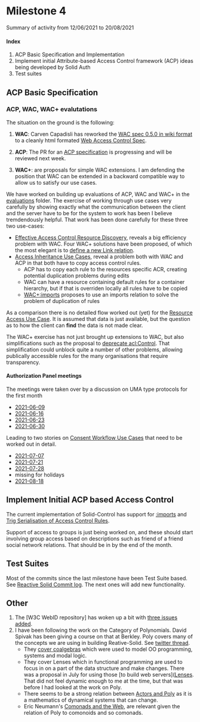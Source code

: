 # Milestone 4

Summary of activity from 12/06/2021 to 20/08/2021

#### Index

1. ACP Basic Specification and Implementation
2. Implement initial Attribute-based Access Control framework (ACP) ideas being developed by Solid Auth
3. Test suites

## ACP Basic Specification

### ACP, WAC, WAC+ evalutations

The situation on the ground is the following:

1. **WAC**: Carven Capadisli has reworked the [WAC spec 0.5.0 in wiki format](https://github.com/solid/web-access-control-spec/blob/main/README-v0.5.0.md) to a cleanly html formated [Web Access Control Spec](https://solid.github.io/web-access-control-spec/).

2. **ACP**: The PR for an [ACP specification](https://github.com/solid/authorization-panel/pull/183) is progressing and will be reviewed next week.

3. **WAC+**: are proposals for simple WAC extensions. I am defending the position that WAC can be extended in a backward compatible way to allow us to satisfy our use cases.  

We have worked on building up evaluations of ACP, WAC and WAC+ in the [evaluations](https://github.com/solid/authorization-panel/tree/main/proposals/evaluation) folder. The exercise of working through use cases very carefully by showing exactly what the communication between the client and the server have to be for the system to work has been I believe tremdendously helpful.  That work has been done carefully for these three two use-cases:

* [Effective Access Control Resource Discovery](https://github.com/solid/authorization-panel/blob/main/proposals/evaluation/uc-0-effective-acr.md), reveals a big efficiency problem with WAC. Four WAC+ solutions have been proposed, of which the most elegant is to [define a new Link relation](https://github.com/solid/authorization-panel/issues/248).
* [Access Inheritance Use Cases](https://github.com/solid/authorization-panel/blob/main/proposals/evaluation/uc-3-inheritance.md), reveal a problem both with WAC and ACP in that both have to copy access control rules.
  * ACP has to copy each rule to the resources specific ACR, creating potential duplication problems during edits
  * WAC can have a resource containing default rules for a container hierarchy, but if that is overriden locally all rules have to be copied
  * [WAC+:imports](https://github.com/solid/authorization-panel/issues/210) proposes to use an imports relation to solve the problem of duplication of rules

As a comparison there is no detailed flow worked out (yet) for the [Resource Access Use Case](https://github.com/solid/authorization-panel/blob/9b718f3c3f0943d1f4feb8d89079009435f82839/proposals/evaluation/uc-1-resource-access.md). It is assumed that data is just available, but the question as to how the client can **find** the data is not made clear.

The WAC+ exercise has not just brought up extensions to WAC, but also simplifications such as the
proposal to [deprecate acl:Control](https://github.com/solid/web-access-control-spec/issues/94).
That simplification could unblock quite a number of other problems, allowing publically accessible
rules for the many organisations that require transparency.

#### Authorization Panel meetings

The meetings were taken over by a discussion on UMA type protocols for the first month
* [2021-06-09](https://github.com/solid/authorization-panel/blob/main/meetings/2021-06-09.md) 
* [2021-06-16](https://github.com/solid/authorization-panel/blob/main/meetings/2021-06-16.md)
* [2021-06-23](https://github.com/solid/authorization-panel/blob/main/meetings/2021-06-23.md)
* [2021-06-30](https://github.com/solid/authorization-panel/blob/main/meetings/2021-06-30.md)

Leading to two stories on [Consent Workflow Use Cases](https://github.com/solid/authorization-panel/blob/main/proposals/evaluation/uc-%3F-consent.md) that need to be worked out in detail.

* [2021-07-07](https://github.com/solid/authorization-panel/blob/main/meetings/2021-07-07.md)
* [2021-07-21](https://github.com/solid/authorization-panel/blob/main/meetings/2021-07-21.md)
* [2021-07-28](https://github.com/solid/authorization-panel/blob/main/meetings/2021-07-28.md) 
* missing for holidays
* [2021-08-18](https://github.com/solid/authorization-panel/pull/250) 


## Implement Initial ACP based Access Control

The current implementation of Solid-Control has support for [:imports](https://github.com/solid/authorization-panel/issues/210) and [Trig Serialisation of Access Control Rules](https://github.com/solid/authorization-panel/issues/247). 

Support of access to groups is just being worked on, and these should start involving group access based on 
descriptions such as friend of a friend social network relations. That should be in by the end of the month.

## Test Suites

Most of the commits since the last milestone have been Test Suite based.
See [Reactive Solid Commit log](https://github.com/co-operating-systems/Reactive-SoLiD/commits/master).
The next ones will add new functionality.

## Other

1. The [W3C WebID repository] has woken up a bit with [three issues added](https://github.com/w3c/WebID/issues).
2. I have been following the work on the Category of Polynomials. David Spivak has been giving a course on that at Berkley. Poly covers many of the concepts we are using in building Reative-Solid. See [twitter thread](https://twitter.com/bblfish/status/1426553284966461452).
   * They [cover coalgebras](https://twitter.com/bblfish/status/1424454040985944066) which were used to model OO programming, systems and modal logic. 
   * They cover Lenses which in functional programming are used to focus in on a part of the data structure and make changes. There was a proposal in July for using those [to build web servers]([Lenses](https://mattecapu.github.io/ct-zulip-archive/stream/229156-practice:-applied-ct/topic/optics.20and.20servers.html). That did not feel dynamic enough to me at the time, but that was before I had looked at the work on Poly. 
   * There seems to be a strong relation between [Actors and Poly](https://mattecapu.github.io/ct-zulip-archive/stream/229450-practice:-programming/topic/Poly.20and.20Actors.3F.html) as it is a mathematics of dynamical systems that can change. 
   * Eric Neumann's [Comonads and the Web](https://gitlab.com/web-cats/CG/-/issues/27), are relevant given the relation of Poly to comonoids and so comonads.


